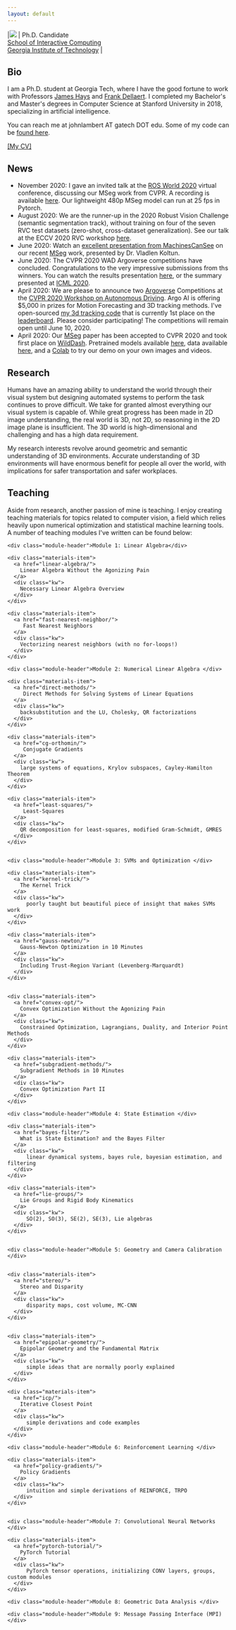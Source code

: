 ```yaml
---
layout: default
---
```


|![](/images/john-huntington-gardens_compressed.png) | Ph.D. Candidate<br>[School of Interactive Computing](https://www.ic.gatech.edu/)<br>[Georgia Institute of Technology](https://www.gatech.edu/) | 

## Bio

I am a Ph.D. student at Georgia Tech, where I have the good fortune to work with Professors [James Hays](https://www.cc.gatech.edu/~hays/) and [Frank Dellaert](http://frank.dellaert.com/). I completed my Bachelor's and Master's degrees in Computer Science at Stanford University in 2018, specializing in artificial intelligence.  

You can reach me at johnlambert AT gatech DOT edu. Some of my code can be [found here](http://github.com/johnwlambert/).


[[My CV]](/assets/cv.pdf)


## News
- November 2020: I gave an invited talk at the [ROS World 2020](https://roscon.ros.org/world/2020/#program) virtual conference, discussing our MSeg work from CVPR. A recording is available [here](https://vimeo.com/showcase/7812155/video/480600107). Our lightweight 480p MSeg model can run at 25 fps in Pytorch.
- August 2020: We are the runner-up in the 2020 Robust Vision Challenge (semantic segmentation track), without training on four of the seven RVC test datasets (zero-shot, cross-dataset generalization). See our talk at the ECCV 2020 RVC workshop [here](https://youtu.be/TiEmlvRhiCI?list=PLeCNfJWZKqxtnyuQ-HUrBMj4PNQsimccH&t=3560).
- June 2020: Watch an [excellent presentation from MachinesCanSee](https://youtu.be/lwv85fC1Ids) on our recent [MSeg](http://vladlen.info/papers/MSeg.pdf) work, presented by Dr. Vladlen Koltun.
- June 2020: The CVPR 2020 WAD Argoverse competitions have concluded. Congratulations to the very impressive submissions from ths winners. You can watch the results presentation [here](https://www.youtube.com/watch?v=Vcbj_peZT4Q&feature=youtu.be), or the summary presented at [ICML 2020](https://slideslive.com/38930752/what-we-learned-from-argoverse-competitions).
- April 2020: We are please to announce two [Argoverse](https://www.argoverse.org/tasks.html) Competitions at the [CVPR 2020 Workshop on Autonomous Driving](http://cvpr2020.wad.vision/). Argo AI is offering $5,000 in prizes for Motion Forecasting and 3D tracking methods. I've open-sourced [my 3d tracking code](https://github.com/johnwlambert/argoverse_cbgs_kf_tracker) that is currently 1st place on the [leaderboard](https://evalai.cloudcv.org/web/challenges/challenge-page/453/overview). Please consider participating! The competitions will remain open until June 10, 2020.
- April 2020: Our [MSeg](http://vladlen.info/papers/MSeg.pdf) paper has been accepted to CVPR 2020 and took first place on [WildDash](https://wilddash.cc/benchmark/summary_tbl?hc=semantic_rob). Pretrained models available [here](https://github.com/mseg-dataset/mseg-semantic), data available [here](https://github.com/mseg-dataset/mseg-api), and a [Colab](https://colab.research.google.com/drive/1ctyBEf74uA-7R8sidi026OvNb4WlKkG1?usp=sharing) to try our demo on your own images and videos.

## Research
Humans have an amazing ability to understand the world through their visual system but designing automated systems to perform the task continues to prove difficult. We take for granted almost everything our visual system is capable of. While great progress has been made in 2D image understanding, the real world is 3D, not 2D, so reasoning in the 2D image plane is insufficient. The 3D world is high-dimensional and challenging and has a high data requirement.

My research interests revolve around geometric and semantic understanding of 3D environments. Accurate understanding of 3D environments will have enormous benefit for people all over the world, with implications for safer transportation and safer workplaces.

## Teaching

Aside from research, another passion of mine is teaching.
I enjoy creating teaching materials for topics related to computer vision, a field which relies heavily upon numerical optimization and statistical machine learning tools. A number of teaching modules I've written can be found below:

<div class="teaching-home">
  <div class="materials-wrap">

    <div class="module-header">Module 1: Linear Algebra</div>

    <div class="materials-item">
      <a href="linear-algebra/">
        Linear Algebra Without the Agonizing Pain
      </a>
      <div class="kw">
        Necessary Linear Algebra Overview
      </div>
    </div>

    <div class="materials-item">
      <a href="fast-nearest-neighbor/">
         Fast Nearest Neighbors
      </a>
      <div class="kw">
        Vectorizing nearest neighbors (with no for-loops!)
      </div>
    </div>

    <div class="module-header">Module 2: Numerical Linear Algebra </div>
    
    <div class="materials-item">
      <a href="direct-methods/">
         Direct Methods for Solving Systems of Linear Equations
      </a>
      <div class="kw">
        backsubstitution and the LU, Cholesky, QR factorizations
      </div>
    </div>

    <div class="materials-item">
      <a href="cg-orthomin/">
         Conjugate Gradients
      </a>
      <div class="kw">
        large systems of equations, Krylov subspaces, Cayley-Hamilton Theorem
      </div>
    </div>

    <div class="materials-item">
      <a href="least-squares/">
         Least-Squares
      </a>
      <div class="kw">
        QR decomposition for least-squares, modified Gram-Schmidt, GMRES
      </div>
    </div>


    <div class="module-header">Module 3: SVMs and Optimization </div>

    <div class="materials-item">
      <a href="kernel-trick/">
        The Kernel Trick
      </a>
      <div class="kw">
          poorly taught but beautiful piece of insight that makes SVMs work
      </div>
    </div>

    <div class="materials-item">
      <a href="gauss-newton/">
        Gauss-Newton Optimization in 10 Minutes
      </a>
      <div class="kw">
        Including Trust-Region Variant (Levenberg-Marquardt)
      </div>
    </div>


    <div class="materials-item">
      <a href="convex-opt/">
        Convex Optimization Without the Agonizing Pain
      </a>
      <div class="kw">
        Constrained Optimization, Lagrangians, Duality, and Interior Point Methods
      </div>
    </div>

    <div class="materials-item">
      <a href="subgradient-methods/">
        Subgradient Methods in 10 Minutes
      </a>
      <div class="kw">
        Convex Optimization Part II
      </div>
    </div>

    <div class="module-header">Module 4: State Estimation </div>

    <div class="materials-item">
      <a href="bayes-filter/">
        What is State Estimation? and the Bayes Filter
      </a>
      <div class="kw">
          linear dynamical systems, bayes rule, bayesian estimation, and filtering
      </div>
    </div>

    <div class="materials-item">
      <a href="lie-groups/">
        Lie Groups and Rigid Body Kinematics
      </a>
      <div class="kw">
          SO(2), SO(3), SE(2), SE(3), Lie algebras
      </div>
    </div>


    <div class="module-header">Module 5: Geometry and Camera Calibration </div>


    <div class="materials-item">
      <a href="stereo/">
        Stereo and Disparity
      </a>
      <div class="kw">
          disparity maps, cost volume, MC-CNN
      </div>
    </div>


    <div class="materials-item">
      <a href="epipolar-geometry/">
        Epipolar Geometry and the Fundamental Matrix
      </a>
      <div class="kw">
          simple ideas that are normally poorly explained 
      </div>
    </div>

    <div class="materials-item">
      <a href="icp/">
        Iterative Closest Point
      </a>
      <div class="kw">
          simple derivations and code examples 
      </div>
    </div>

    <div class="module-header">Module 6: Reinforcement Learning </div>

    <div class="materials-item">
      <a href="policy-gradients/">
        Policy Gradients
      </a>
      <div class="kw">
          intuition and simple derivations of REINFORCE, TRPO
      </div>
    </div>


    <div class="module-header">Module 7: Convolutional Neural Networks </div>

    <div class="materials-item">
      <a href="pytorch-tutorial/">
        PyTorch Tutorial
      </a>
      <div class="kw">
          PyTorch tensor operations, initializing CONV layers, groups, custom modules
      </div>
    </div>

    <div class="module-header">Module 8: Geometric Data Analysis </div>

    <div class="module-header">Module 9: Message Passing Interface (MPI) </div>
 
  </div>
</div>



